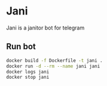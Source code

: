 # Jani

Jani is a janitor bot for telegram

## Run bot

```bash
docker build -f Dockerfile -t jani .
docker run -d --rm --name jani jani
docker logs jani
docker stop jani
```
